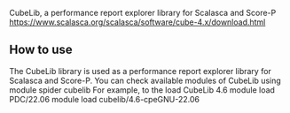 CubeLib, a performance report explorer library for Scalasca and Score-P
https://www.scalasca.org/scalasca/software/cube-4.x/download.html

## How to use

The CubeLib library is used as a performance report explorer library for Scalasca and Score-P.
You can check available modules of CubeLib using
module spider cubelib
For example, to the load CubeLib 4.6
module load PDC/22.06
module load cubelib/4.6-cpeGNU-22.06
